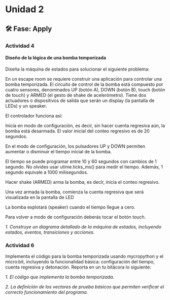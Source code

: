 # Unidad 2


## 🛠 Fase: Apply

### Actividad 4

#### Diseño de la lógica de una bomba temporizada

Diseña la máquina de estados para solucionar el siguiente problema:

En un escape room se requiere construir una aplicación para controlar una bomba temporizada. El circuito de control de la bomba está compuesto por cuatro sensores, denominados UP (botón A), DOWN (botón B), touch (botón de touch) y ARMED (el gesto de shake de acelerómetro). Tiene dos actuadores o dispositivos de salida que serán un display (la pantalla de LEDs) y un speaker.

El controlador funciona así:

Inicia en modo de configuración, es decir, sin hacer cuenta regresiva aún, la bomba está desarmada. El valor inicial del conteo regresivo es de 20 segundos.

En el modo de configuración, los pulsadores UP y DOWN permiten aumentar o disminuir el tiempo inicial de la bomba.

El tiempo se puede programar entre 10 y 60 segundos con cambios de 1 segundo. No olvides usar utime.ticks_ms() para medir el tiempo. Además, 1 segundo equivale a 1000 milisegundos.

Hacer shake (ARMED) arma la bomba, es decir, inicia el conteo regresivo.

Una vez armada la bomba, comienza la cuenta regresiva que será visualizada en la pantalla de LED

La bomba explotará (speaker) cuando el tiempo llegue a cero.

Para volver a modo de configuración deberás tocar el botón touch.

*1. Construye un diagrama detallado de la máquina de estados, incluyendo estados, eventos, transiciones y acciones.*

### Actividad 6

Implementa el código para la bomba temporizada usando mycropython y el micro:bit, incluyendo la funcionalidad básica: configuración del tiempo, cuenta regresiva y detonación.
Reporta en un tu bitácora lo siguiente:

*1. El código que implementa la bomba temporizada.*
   
*2. La definición de los vectores de prueba básicos que permiten verificar el correcto funcionamiento del programa.*
